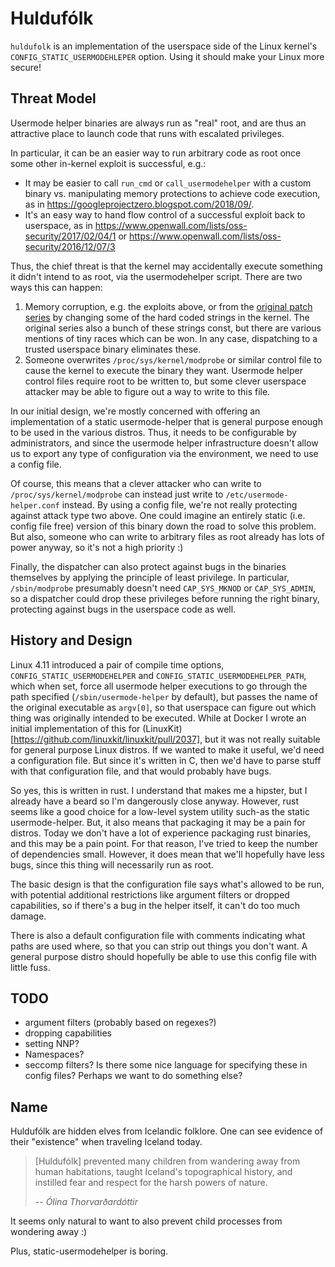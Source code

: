 # Huldufólk

`huldufolk` is an implementation of the userspace side of the Linux kernel's
`CONFIG_STATIC_USERMODEHLEPER` option. Using it should make your Linux more
secure!

## Threat Model

Usermode helper binaries are always run as "real" root, and are thus an
attractive place to launch code that runs with escalated privileges.

In particular, it can be an easier way to run arbitrary code as root once some
other in-kernel exploit is successful, e.g.:

* It may be easier to call `run_cmd` or `call_usermodehelper` with a custom
  binary vs. manipulating memory protections to achieve code execution, as in
  https://googleprojectzero.blogspot.com/2018/09/.
* It's an easy way to hand flow control of a successful exploit back to
  userspace, as in https://www.openwall.com/lists/oss-security/2017/02/04/1 or
  https://www.openwall.com/lists/oss-security/2016/12/07/3

Thus, the chief threat is that the kernel may accidentally execute something it
didn't intend to as root, via the usermodehelper script. There are two ways
this can happen:

1. Memory corruption, e.g. the exploits above, or from the [original patch
   series](https://lkml.org/lkml/2017/1/16/468) by changing some of the hard
   coded strings in the kernel. The original series also a bunch of these
   strings const, but there are various mentions of tiny races which can be
   won. In any case, dispatching to a trusted userspace binary eliminates
   these.
1. Someone overwrites `/proc/sys/kernel/modprobe` or similar control file to
   cause the kernel to execute the binary they want. Usermode helper control
   files require root to be written to, but some clever userspace attacker may
   be able to figure out a way to write to this file.

In our initial design, we're mostly concerned with offering an implementation
of a static usermode-helper that is general purpose enough to be used in the
various distros. Thus, it needs to be configurable by administrators, and since
the usermode helper infrastructure doesn't allow us to export any type of
configuration via the environment, we need to use a config file.

Of course, this means that a clever attacker who can write to
`/proc/sys/kernel/modprobe` can instead just write to
`/etc/usermode-helper.conf` instead. By using a config file, we're not really
protecting against attack type two above. One could imagine an entirely static
(i.e. config file free) version of this binary down the road to solve this
problem. But also, someone who can write to arbitrary files as root already has
lots of power anyway, so it's not a high priority :)

Finally, the dispatcher can also protect against bugs in the binaries
themselves by applying the principle of least privilege. In particular,
`/sbin/modprobe` presumably doesn't need `CAP_SYS_MKNOD` or `CAP_SYS_ADMIN`, so
a dispatcher could drop these privileges before running the right binary,
protecting against bugs in the userspace code as well.

## History and Design

Linux 4.11 introduced a pair of compile time options,
`CONFIG_STATIC_USERMODEHELPER` and `CONFIG_STATIC_USERMODEHELPER_PATH`, which
when set, force all usermode helper executions to go through the path specified
(`/sbin/usermode-helper` by default), but passes the name of the original
executable as `argv[0]`, so that userspace can figure out which thing was
originally intended to be executed. While at Docker I wrote an initial
implementation of this for
(LinuxKit)[https://github.com/linuxkit/linuxkit/pull/2037], but it was not
really suitable for general purpose Linux distros. If we wanted to make it
useful, we'd need a configuration file. But since it's written in C, then we'd
have to parse stuff with that configuration file, and that would probably have
bugs.

So yes, this is written in rust. I understand that makes me a hipster, but I
already have a beard so I'm dangerously close anyway. However, rust seems like
a good choice for a low-level system utility such-as the static
usermode-helper. But, it also means that packaging it may be a pain for
distros. Today we don't have a lot of experience packaging rust binaries, and
this may be a pain point. For that reason, I've tried to keep the number of
dependencies small. However, it does mean that we'll hopefully have less bugs,
since this thing will necessarily run as root.

The basic design is that the configuration file says what's allowed to be run,
with potential additional restrictions like argument filters or dropped
capabilities, so if there's a bug in the helper itself, it can't do too much
damage.

There is also a default configuration file with comments indicating what paths
are used where, so that you can strip out things you don't want. A general
purpose distro should hopefully be able to use this config file with little
fuss.

## TODO

* argument filters (probably based on regexes?)
* dropping capabilities
* setting NNP?
* Namespaces?
* seccomp filters? Is there some nice language for specifying these in config
  files? Perhaps we want to do something else?

## Name

Huldufólk are hidden elves from Icelandic folklore. One can see evidence of
their "existence" when traveling Iceland today.

> [Huldufólk] prevented many children from wandering away from human
> habitations, taught Iceland's topographical history, and instilled fear and
> respect for the harsh powers of nature.
>
> -- <cite>Ólina Thorvarðardóttir </cite>

It seems only natural to want to also prevent child processes from wondering
away :)

Plus, static-usermodehelper is boring.
